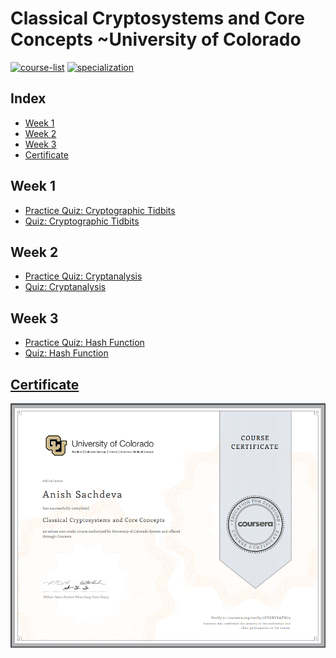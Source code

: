 # Classical Cryptosystems and Core Concepts ~University of Colorado   

[![course-list](https://img.shields.io/badge/Other%20Coursera%20Courses-1f72ff.svg)](https://github.com/anishLearnsToCode/course-list#coursera)
[![specialization](https://img.shields.io/badge/specialization-Introdution%20to%20Applied%20Cryptography-1f72ff.svg)](https://github.com/anishLearnsToCode/intro-to-applied-cryptography)

## Index
- [Week 1](#week-1)
- [Week 2](#week-2)
- [Week 3](#week-3)
- [Certificate](#certificate)

## Week 1
- [Practice Quiz: Cryptographic Tidbits](src/week1/practice-quiz-cryptographic-tidbits.md)
- [Quiz: Cryptographic Tidbits](src/week1/quiz-cryptographic-tidbits.md)

## Week 2
- [Practice Quiz: Cryptanalysis](src/week2/practice-quiz-cryptanalysis.md)
- [Quiz: Cryptanalysis](src/week2/quiz-cryptanalysis.md)

## Week 3
- [Practice Quiz: Hash Function](src/week3/practice-quiz-hash-functions.md)
- [Quiz: Hash Function](src/week3/quiz-hash-functions.md)

## [Certificate](https://www.coursera.org/verify/7FVGRVKAFW73)
![certificate](certificate.PNG)
